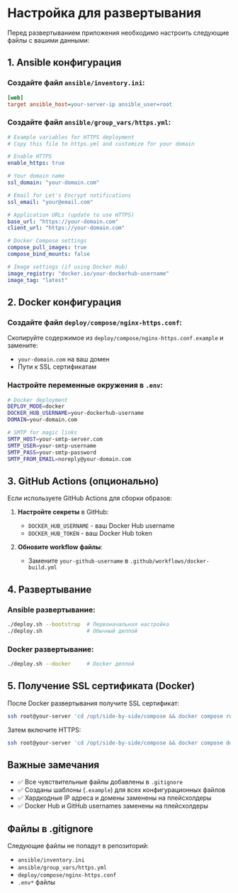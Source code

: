 # Настройка для развертывания

Перед развертыванием приложения необходимо настроить следующие файлы с вашими данными:

## 1. Ansible конфигурация

### Создайте файл `ansible/inventory.ini`:
```ini
[web]
target ansible_host=your-server-ip ansible_user=root
```

### Создайте файл `ansible/group_vars/https.yml`:
```yaml
# Example variables for HTTPS deployment
# Copy this file to https.yml and customize for your domain

# Enable HTTPS
enable_https: true

# Your domain name
ssl_domain: "your-domain.com"

# Email for Let's Encrypt notifications
ssl_email: "your@email.com"

# Application URLs (update to use HTTPS)
base_url: "https://your-domain.com"
client_url: "https://your-domain.com"

# Docker Compose settings
compose_pull_images: true
compose_bind_mounts: false

# Image settings (if using Docker Hub)
image_registry: "docker.io/your-dockerhub-username"
image_tag: "latest"
```

## 2. Docker конфигурация

### Создайте файл `deploy/compose/nginx-https.conf`:
Скопируйте содержимое из `deploy/compose/nginx-https.conf.example` и замените:
- `your-domain.com` на ваш домен
- Пути к SSL сертификатам

### Настройте переменные окружения в `.env`:
```bash
# Docker deployment
DEPLOY_MODE=docker
DOCKER_HUB_USERNAME=your-dockerhub-username
DOMAIN=your-domain.com

# SMTP for magic links
SMTP_HOST=your-smtp-server.com
SMTP_USER=your-smtp-username
SMTP_PASS=your-smtp-password
SMTP_FROM_EMAIL=noreply@your-domain.com
```

## 3. GitHub Actions (опционально)

Если используете GitHub Actions для сборки образов:

1. **Настройте секреты** в GitHub:
   - `DOCKER_HUB_USERNAME` - ваш Docker Hub username
   - `DOCKER_HUB_TOKEN` - ваш Docker Hub token

2. **Обновите workflow файлы**:
   - Замените `your-github-username` в `.github/workflows/docker-build.yml`

## 4. Развертывание

### Ansible развертывание:
```bash
./deploy.sh --bootstrap  # Первоначальная настройка
./deploy.sh              # Обычный деплой
```

### Docker развертывание:
```bash
./deploy.sh --docker     # Docker деплой
```

## 5. Получение SSL сертификата (Docker)

После Docker развертывания получите SSL сертификат:

```bash
ssh root@your-server 'cd /opt/side-by-side/compose && docker compose run --rm certbot certonly --webroot --webroot-path=/var/www/certbot --email your@email.com --agree-tos --no-eff-email -d your-domain.com'
```

Затем включите HTTPS:
```bash
ssh root@your-server 'cd /opt/side-by-side/compose && docker compose down && docker compose up -d'
```

## Важные замечания

- ✅ Все чувствительные файлы добавлены в `.gitignore`
- ✅ Созданы шаблоны (`.example`) для всех конфигурационных файлов
- ✅ Хардкодные IP адреса и домены заменены на плейсхолдеры
- ✅ Docker Hub и GitHub usernames заменены на плейсхолдеры

## Файлы в .gitignore

Следующие файлы не попадут в репозиторий:
- `ansible/inventory.ini`
- `ansible/group_vars/https.yml`
- `deploy/compose/nginx-https.conf`
- `.env*` файлы
